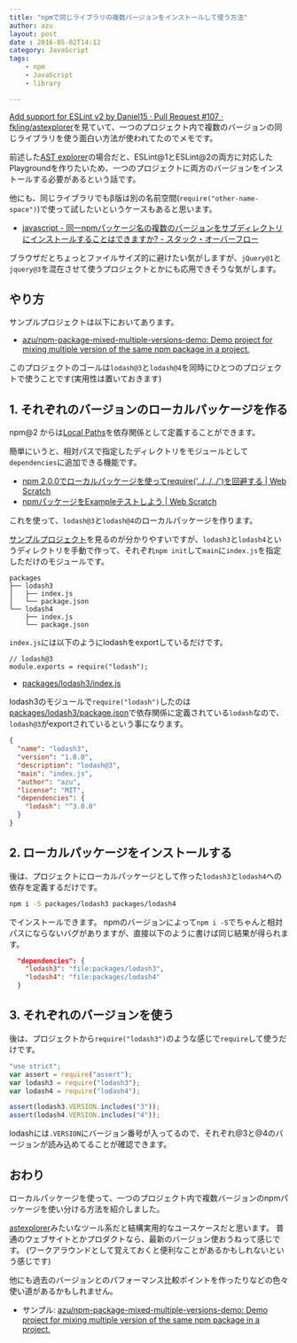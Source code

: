 ```yaml
---
title: "npmで同じライブラリの複数バージョンをインストールして使う方法"
author: azu
layout: post
date : 2016-05-02T14:12
category: JavaScript
tags:
    - npm
    - JavaScript
    - library

---
```


[Add support for ESLint v2 by Daniel15 · Pull Request #107 · fkling/astexplorer](https://github.com/fkling/astexplorer/pull/107/files#diff-b9cfc7f2cdf78a7f4b91a753d10865a2R52 "Add support for ESLint v2 by Daniel15 · Pull Request #107 · fkling/astexplorer")を見ていて、一つのプロジェクト内で複数のバージョンの同じライブラリを使う面白い方法が使われてたのでメモです。

前述した[AST explorer](https://astexplorer.net/ "AST explorer")の場合だと、ESLint@1とESLint@2の両方に対応したPlaygroundを作りたいため、一つのプロジェクトに両方のバージョンをインストールする必要があるという話です。

他にも、同じライブラリでもβ版は別の名前空間(`require("other-name-space")`)で使って試したいというケースもあると思います。

- [javascript - 同一npmパッケージ名の複数のバージョンをサブディレクトリにインストールすることはできますか? - スタック・オーバーフロー](http://ja.stackoverflow.com/questions/9191/%E5%90%8C%E4%B8%80npm%E3%83%91%E3%83%83%E3%82%B1%E3%83%BC%E3%82%B8%E5%90%8D%E3%81%AE%E8%A4%87%E6%95%B0%E3%81%AE%E3%83%90%E3%83%BC%E3%82%B8%E3%83%A7%E3%83%B3%E3%82%92%E3%82%B5%E3%83%96%E3%83%87%E3%82%A3%E3%83%AC%E3%82%AF%E3%83%88%E3%83%AA%E3%81%AB%E3%82%A4%E3%83%B3%E3%82%B9%E3%83%88%E3%83%BC%E3%83%AB%E3%81%99%E3%82%8B%E3%81%93%E3%81%A8%E3%81%AF%E3%81%A7%E3%81%8D%E3%81%BE%E3%81%99%E3%81%8B "javascript - 同一npmパッケージ名の複数のバージョンをサブディレクトリにインストールすることはできますか? - スタック・オーバーフロー")

ブラウザだとちょっとファイルサイズ的に避けたい気がしますが、`jQuery@1`と`jquery@3`を混在させて使うプロジェクトとかにも応用できそうな気がします。

## やり方

サンプルプロジェクトは以下においてあります。

- [azu/npm-package-mixed-multiple-versions-demo: Demo project for mixing multiple version of the same npm package in a project.](https://github.com/azu/npm-package-mixed-multiple-versions-demo "azu/npm-package-mixed-multiple-versions-demo: Demo project for mixing multiple version of the same npm package in a project.")

このプロジェクトのゴールは`lodash@3`と`lodash@4`を同時にひとつのプロジェクトで使うことです(実用性は置いておきます)

## 1. それぞれのバージョンのローカルパッケージを作る

npm@2 からは[Local Paths](https://docs.npmjs.com/files/package.json#local-paths "Local Paths")を依存関係として定義することができます。

簡単にいうと、相対パスで指定したディレクトリをモジュールとして`dependencies`に追加できる機能です。

- [npm 2.0.0でローカルパッケージを使ってrequire('../../../')を回避する | Web Scratch](http://efcl.info/2014/10/04/npm2-local-module/ "npm 2.0.0でローカルパッケージを使ってrequire(&#39;../../../&#39;)を回避する | Web Scratch")
- [npmパッケージをExampleテストしよう | Web Scratch](http://efcl.info/2015/07/29/example-test-on-npm/ "npmパッケージをExampleテストしよう | Web Scratch")

これを使って、`lodash@3`と`lodash@4`のローカルパッケージを作ります。

[サンプルプロジェクト](https://github.com/azu/npm-package-mixed-multiple-versions-demo)を見るのが分かりやすいですが、`lodash3`と`lodash4`というディレクトリを手動で作って、それぞれ`npm init`して`main`に`index.js`を指定しただけのモジュールです。

```
packages
├── lodash3
│   ├── index.js
│   └── package.json
└── lodash4
    ├── index.js
    └── package.json
```

`index.js`には以下のようにlodashをexportしているだけです。

```
// lodash@3
module.exports = require("lodash");
```

- [packages/lodash3/index.js](https://github.com/azu/npm-package-mixed-multiple-versions-demo/blob/master/packages/lodash3/index.js "packages/lodash3/index.js")

lodash3のモジュールで`require("lodash")`したのは[packages/lodash3/package.json](https://github.com/azu/npm-package-mixed-multiple-versions-demo/blob/62745c4ee969da1672a6c4c84b929e6946da0e21/packages/lodash3/package.json#L9 "packages/lodash3/package.json")で依存関係に定義されている`lodash`なので、`lodash@3`がexportされているという事になります。

```json
{
  "name": "lodash3",
  "version": "1.0.0",
  "description": "lodash@3",
  "main": "index.js",
  "author": "azu",
  "license": "MIT",
  "dependencies": {
    "lodash": "^3.0.0"
  }
}
```

## 2. ローカルパッケージをインストールする

後は、プロジェクトにローカルパッケージとして作った`lodash3`と`lodash4`への依存を定義するだけです。

```sh
npm i -S packages/lodash3 packages/lodash4
```

でインストールできます。
npmのバージョンによって`npm i -S`でちゃんと相対パスにならないバグがありますが、直接以下のように書けば同じ結果が得られます。

```json
  "dependencies": {
    "lodash3": "file:packages/lodash3",
    "lodash4": "file:packages/lodash4"
  }
```  

## 3. それぞれのバージョンを使う

後は、プロジェクトから`require("lodash3")`のような感じで`require`して使うだけです。

```js
"use strict";
var assert = require("assert");
var lodash3 = require("lodash3");
var lodash4 = require("lodash4");

assert(lodash3.VERSION.includes("3"));
assert(lodash4.VERSION.includes("4"));
```

lodashには`.VERSION`にバージョン番号が入ってるので、それぞれ@3と@4のバージョンが読み込めてることが確認できます。

## おわり

ローカルパッケージを使って、一つのプロジェクト内で複数バージョンのnpmパッケージを使い分ける方法を紹介しました。

[astexplorer](https://github.com/fkling/astexplorer "astexplorer")みたいなツール系だと結構実用的なユースケースだと思います。
普通のウェブサイトとかプロダクトなら、最新のバージョン使おうねって感じです。
(ワークアラウンドとして覚えておくと便利なことがあるかもしれないという感じです)

他にも過去のバージョンとのパフォーマンス比較ポイントを作ったりなどの色々使い道があるかもしれません。

- サンプル: [azu/npm-package-mixed-multiple-versions-demo: Demo project for mixing multiple version of the same npm package in a project.](https://github.com/azu/npm-package-mixed-multiple-versions-demo "azu/npm-package-mixed-multiple-versions-demo: Demo project for mixing multiple version of the same npm package in a project.")
